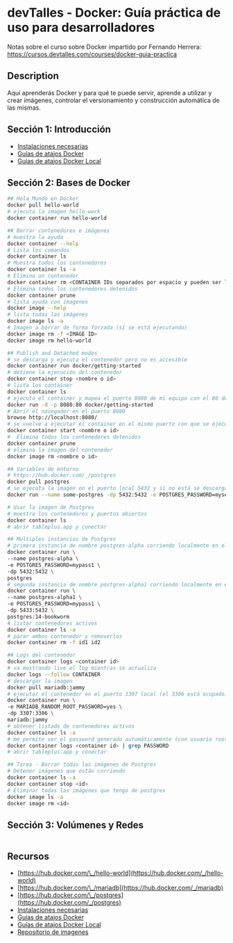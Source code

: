 # devTalles - Docker: Guía práctica de uso para desarrolladores

Notas sobre el curso sobre Docker impartido por Fernando Herrera: https://cursos.devtalles.com/courses/docker-guia-practica

## Description

Aquí aprenderás Docker y para qué te puede servir, aprende a utilizar y crear imágenes, controlar el versionamiento y construcción automática de las mismas.

## Sección 1: Introducción

- [Instalaciones necesarias](https://gist.github.com/Klerith/3f611ff0e5c15b733ac63365ab310a35)
- [Guías de atajos Docker](https://devtalles.com/files/docker-cheat-sheet.pdf)
- [Guías de atajos Docker Local](docs/docker-cheat-sheet.pdf)

## Sección 2: Bases de Docker

```sh
## Hola Mundo en Docker
docker pull hello-world
# ejecuta la imagen hello-work
docker container run hello-world

## Borrar contenedores e imágenes
# muestra la ayuda
docker container --help
# Lista los comandos
docker container ls
# Muestra todos los contenedores
docker container ls -a
# Elimina un contenedor
docker container rm <CONTAINER IDs separados por espacio y pueden ser los primeros 3 caracteres>
# Elimina todos los contenedores detenidos
docker container prune
# lista ayuda con imagenes
docker image --help
# lista todas las imágenes
docker image ls -a
# Imagen a borrar de forma forzada (sí se está ejecutando)
docker image rm -f <IMAGE ID>
docker image rm hello-world

## Publish and Detached modes
# se descarga y ejecuta el contenedor pero no es accesible
docker container run docker/getting-started
# detiene la ejecución del contenedor
docker container stop <nombre o id>
# lista los container
docker container ls
# ejecuta el container y mapea el puerto 8080 de mi equipo con el 80 del contenedor
docker run -d -p 8080:80 docker/getting-started
# Abrir el navegador en el puerto 8080
browse http://localhost:8080/
# se vuelve a ejecutar el container en el mismo puerto con que se ejecutó anteriormente
docker container start <nombre o id>
#  Elimina todos los contenedores detenidos
docker container prune
# elimina la imagen del contenedor
docker image rm <nombre o id>

## Variables de entorno
# https://hub.docker.com/_/postgres
docker pull postgres
# se ejecuta la imagen en el puerto local 5432 y sí no está se descarga. User: postgres y pass: mysecretpassword
docker run --name some-postgres -dp 5432:5432 -e POSTGRES_PASSWORD=mysecretpassword -d postgres

# Usar la imagen de Postgres
# muestra los contenedores y puertos abiertos
docker container ls
# abrir tableplus.app y conectar

## Multiples instancias de Postgres
# primera instancia de nombre postgres-alpha corriendo localmente en el puerto 5432
docker container run \
--name postgres-alpha \
-e POSTGRES_PASSWORD=mypass1 \
-dp 5432:5432 \
postgres
# segunda instancia de nombre postgres-alpha1 corriendo localmente en el puerto 5433
docker container run \
--name postgres-alpha1 \
-e POSTGRES_PASSWORD=mypass1 \
-dp 5433:5432 \
postgres:14-bookworm
# listar contenedores activos
docker container ls -a
# parar ambos contenedor y removerlos
docker container rm -f id1 id2

## Logs del contenedor
docker container logs <container id>
# va mostrando live el log mientras se actualiza
docker logs --follow CONTAINER
# descargar la imagen
docker pull mariadb:jammy
# ejecutar el contenedor en el puerto 3307 local (el 3306 está ocupado)
docker container run \
-e MARIADB_RANDOM_ROOT_PASSWORD=yes \
-dp 3307:3306 \
mariadb:jammy
# obtener listado de contenedores activos
docker container ls -a
# me permite ver el password generado automáticamente (con usuario root)
docker container logs <container id> | grep PASSWORD
# abrir tableplus.app y conectar

## Tarea - Borrar todas las imágenes de Postgres
# Detener imágenes que están corriendo
docker container ls -a
docker container stop <id>
# Eliminar todas las imágenes que tengo de postgres
docker image ls -a
docker image rm <id>
```

## Sección 3: Volúmenes y Redes

```sh

```

## Recursos

- [https://hub.docker.com/\_/hello-world](https://hub.docker.com/_/hello-world)
- [https://hub.docker.com/\_/mariadb](https://hub.docker.com/_/mariadb)
- [https://hub.docker.com/\_/postgres](https://hub.docker.com/_/postgres)
- [Instalaciones necesarias](https://gist.github.com/Klerith/3f611ff0e5c15b733ac63365ab310a35)
- [Guías de atajos Docker](https://devtalles.com/files/docker-cheat-sheet.pdf)
- [Guías de atajos Docker Local](docs/docker-cheat-sheet.pdf)
- [Repositorio de imagenes](https://hub.docker.com/)
